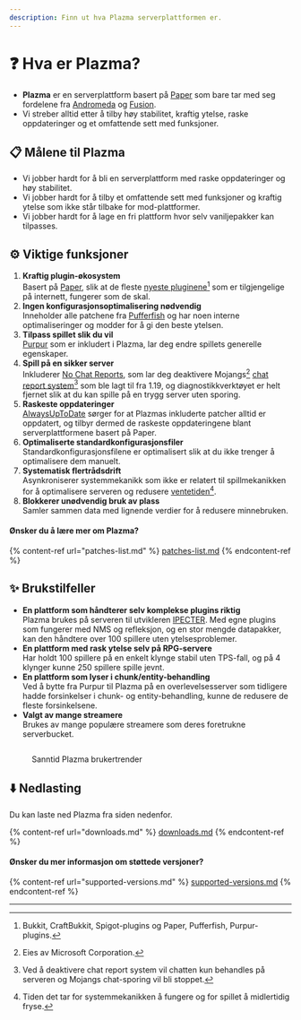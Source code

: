 ```yaml
---
description: Finn ut hva Plazma serverplattformen er.
---
```


# ❓ Hva er Plazma?

- **Plazma** er en serverplattform basert på [Paper](https://github.com/PaperMC/Paper) som bare tar med seg fordelene fra [Andromeda](https://github.com/EarendelArchived/Andromeda) og [Fusion](https://github.com/RuinedTechnologyUnify/Fusion).
- Vi streber alltid etter å tilby høy stabilitet, kraftig ytelse, raske oppdateringer og et omfattende sett med funksjoner.

## 📋 Målene til Plazma <a href="#id-1" id="id-1"></a>

- Vi jobber hardt for å bli en serverplattform med raske oppdateringer og høy stabilitet.
- Vi jobber hardt for å tilby et omfattende sett med funksjoner og kraftig ytelse som ikke står tilbake for mod-plattformer.
- Vi jobber hardt for å lage en fri plattform hvor selv vaniljepakker kan tilpasses.

## ⚙️ Viktige funksjoner <a href="#id-2" id="id-2"></a>

1. **Kraftig plugin-økosystem**\
   Basert på [Paper](https://github.com/PaperMC/Paper), slik at de fleste [nyeste pluginene](#user-content-fn-1)[^1] som er tilgjengelige på internett, fungerer som de skal.
2. **Ingen konfigurasjonsoptimalisering nødvendig**\
   Inneholder alle patchene fra [Pufferfish](https://github.com/pufferfish-gg/Pufferfish) og har noen interne optimaliseringer og modder for å gi den beste ytelsen.
3. **Tilpass spillet slik du vil**\
   [Purpur](https://github.com/PurpurMC/Purpur) som er inkludert i Plazma, lar deg endre spillets generelle egenskaper.
4. **Spill på en sikker server**\
   Inkluderer [No Chat Reports](https://github.com/Aizistral-Studios/No-Chat-Reports), som lar deg deaktivere Mojangs[^2] [chat report system](#user-content-fn-3)[^3] som ble lagt til fra 1.19, og diagnostikkverktøyet er helt fjernet slik at du kan spille på en trygg server uten sporing.
5. **Raskeste oppdateringer**\
   [AlwaysUpToDate](https://github.com/PlazmaMC/AlwaysUpToDate) sørger for at Plazmas inkluderte patcher alltid er oppdatert, og tilbyr dermed de raskeste oppdateringene blant serverplattformene basert på Paper.
6. **Optimaliserte standardkonfigurasjonsfiler**\
   Standardkonfigurasjonsfilene er optimalisert slik at du ikke trenger å optimalisere dem manuelt.
7. **Systematisk flertrådsdrift**\
   Asynkroniserer systemmekanikk som ikke er relatert til spillmekanikken for å optimalisere serveren og redusere [ventetiden](#user-content-fn-4)[^4].
8. **Blokkerer unødvendig bruk av plass**\
   Samler sammen data med lignende verdier for å redusere minnebruken.

#### Ønsker du å lære mer om Plazma? <a href="#etc-1" id="etc-1"></a>

{% content-ref url="patches-list.md" %}
[patches-list.md](patches-list.md)
{% endcontent-ref %}

## ✨ Brukstilfeller <a href="#id-3" id="id-3"></a>

- **En plattform som håndterer selv komplekse plugins riktig**\
  Plazma brukes på serveren til utvikleren [IPECTER](https://github.com/IPECTER). Med egne plugins som fungerer med NMS og refleksjon, og en stor mengde datapakker, kan den håndtere over 100 spillere uten ytelsesproblemer.
- **En plattform med rask ytelse selv på RPG-servere**\
  Har holdt 100 spillere på en enkelt klynge stabil uten TPS-fall, og på 4 klynger kunne 250 spillere spille jevnt.
- **En plattform som lyser i chunk/entity-behandling**\
  Ved å bytte fra Purpur til Plazma på en overlevelsesserver som tidligere hadde forsinkelser i chunk- og entity-behandling, kunne de redusere de fleste forsinkelsene.
- **Valgt av mange streamere**\
  Brukes av mange populære streamere som deres foretrukne serverbucket.

<figure>
   <img src="https://badge.plazmamc.org/internal/bstats" alt="">
   
   <figcaption><p>Sanntid Plazma brukertrender</p></figcaption>
</figure>

## ⬇️ Nedlasting

Du kan laste ned Plazma fra siden nedenfor.

{% content-ref url="downloads.md" %}
[downloads.md](downloads.md)
{% endcontent-ref %}

#### Ønsker du mer informasjon om støttede versjoner?

{% content-ref url="supported-versions.md" %}
[supported-versions.md](supported-versions.md)
{% endcontent-ref %}

***

[^1]: Bukkit, CraftBukkit, Spigot-plugins og Paper, Pufferfish, Purpur-plugins.

[^2]: Eies av Microsoft Corporation.

[^3]: Ved å deaktivere chat report system vil chatten kun behandles på serveren og Mojangs chat-sporing vil bli stoppet.

[^4]: Tiden det tar for systemmekanikken å fungere og for spillet å midlertidig fryse.
